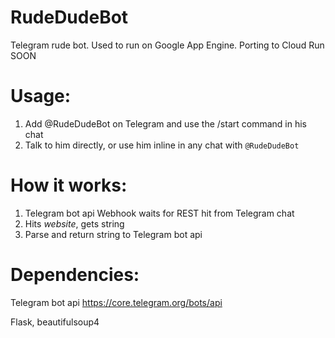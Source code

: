 # RudeDudeBot
Telegram rude bot.
Used to run on Google App Engine. Porting to Cloud Run SOON

# Usage:
1. Add @RudeDudeBot on Telegram and use the /start command in his chat
2. Talk to him directly, or use him inline in any chat with `@RudeDudeBot` 


# How it works:
1. Telegram bot api Webhook waits for REST hit from Telegram chat
1. Hits *website*, gets string
3. Parse and return string to Telegram bot api

# Dependencies:
Telegram bot api
https://core.telegram.org/bots/api

Flask, beautifulsoup4
